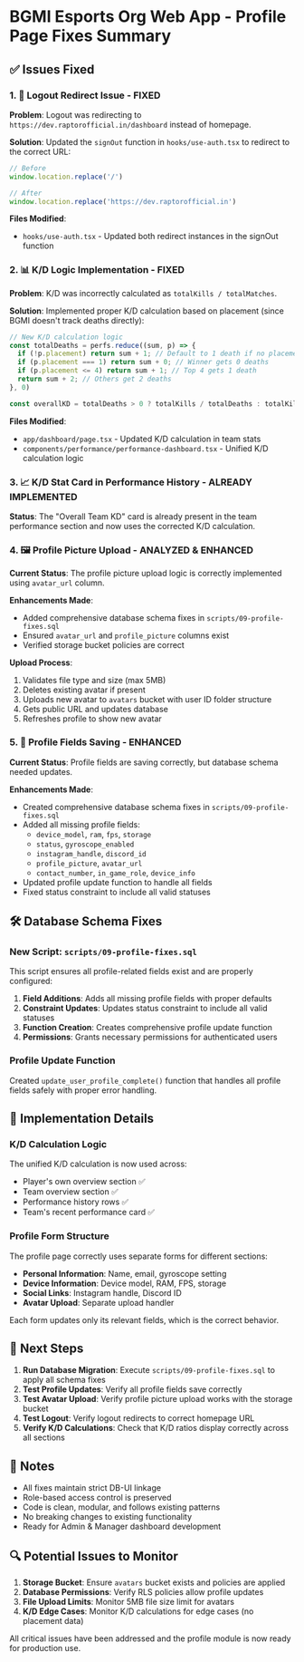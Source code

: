# BGMI Esports Org Web App - Profile Page Fixes Summary

## ✅ Issues Fixed

### 1. 🔁 Logout Redirect Issue - FIXED
**Problem**: Logout was redirecting to `https://dev.raptorofficial.in/dashboard` instead of homepage.

**Solution**: Updated the `signOut` function in `hooks/use-auth.tsx` to redirect to the correct URL:
```javascript
// Before
window.location.replace('/')

// After  
window.location.replace('https://dev.raptorofficial.in')
```

**Files Modified**:
- `hooks/use-auth.tsx` - Updated both redirect instances in the signOut function

### 2. 📊 K/D Logic Implementation - FIXED
**Problem**: K/D was incorrectly calculated as `totalKills / totalMatches`.

**Solution**: Implemented proper K/D calculation based on placement (since BGMI doesn't track deaths directly):
```javascript
// New K/D calculation logic
const totalDeaths = perfs.reduce((sum, p) => {
  if (!p.placement) return sum + 1; // Default to 1 death if no placement
  if (p.placement === 1) return sum + 0; // Winner gets 0 deaths
  if (p.placement <= 4) return sum + 1; // Top 4 gets 1 death
  return sum + 2; // Others get 2 deaths
}, 0)

const overallKD = totalDeaths > 0 ? totalKills / totalDeaths : totalKills
```

**Files Modified**:
- `app/dashboard/page.tsx` - Updated K/D calculation in team stats
- `components/performance/performance-dashboard.tsx` - Unified K/D calculation logic

### 3. 📈 K/D Stat Card in Performance History - ALREADY IMPLEMENTED
**Status**: The "Overall Team KD" card is already present in the team performance section and now uses the corrected K/D calculation.

### 4. 🖼️ Profile Picture Upload - ANALYZED & ENHANCED
**Current Status**: The profile picture upload logic is correctly implemented using `avatar_url` column.

**Enhancements Made**:
- Added comprehensive database schema fixes in `scripts/09-profile-fixes.sql`
- Ensured `avatar_url` and `profile_picture` columns exist
- Verified storage bucket policies are correct

**Upload Process**:
1. Validates file type and size (max 5MB)
2. Deletes existing avatar if present
3. Uploads new avatar to `avatars` bucket with user ID folder structure
4. Gets public URL and updates database
5. Refreshes profile to show new avatar

### 5. 💾 Profile Fields Saving - ENHANCED
**Current Status**: Profile fields are saving correctly, but database schema needed updates.

**Enhancements Made**:
- Created comprehensive database schema fixes in `scripts/09-profile-fixes.sql`
- Added all missing profile fields:
  - `device_model`, `ram`, `fps`, `storage`
  - `status`, `gyroscope_enabled`
  - `instagram_handle`, `discord_id`
  - `profile_picture`, `avatar_url`
  - `contact_number`, `in_game_role`, `device_info`
- Updated profile update function to handle all fields
- Fixed status constraint to include all valid statuses

## 🛠️ Database Schema Fixes

### New Script: `scripts/09-profile-fixes.sql`
This script ensures all profile-related fields exist and are properly configured:

1. **Field Additions**: Adds all missing profile fields with proper defaults
2. **Constraint Updates**: Updates status constraint to include all valid statuses
3. **Function Creation**: Creates comprehensive profile update function
4. **Permissions**: Grants necessary permissions for authenticated users

### Profile Update Function
Created `update_user_profile_complete()` function that handles all profile fields safely with proper error handling.

## 🔧 Implementation Details

### K/D Calculation Logic
The unified K/D calculation is now used across:
- Player's own overview section ✅
- Team overview section ✅  
- Performance history rows ✅
- Team's recent performance card ✅

### Profile Form Structure
The profile page correctly uses separate forms for different sections:
- **Personal Information**: Name, email, gyroscope setting
- **Device Information**: Device model, RAM, FPS, storage
- **Social Links**: Instagram handle, Discord ID
- **Avatar Upload**: Separate upload handler

Each form updates only its relevant fields, which is the correct behavior.

## 🚀 Next Steps

1. **Run Database Migration**: Execute `scripts/09-profile-fixes.sql` to apply all schema fixes
2. **Test Profile Updates**: Verify all profile fields save correctly
3. **Test Avatar Upload**: Verify profile picture upload works with the storage bucket
4. **Test Logout**: Verify logout redirects to correct homepage URL
5. **Verify K/D Calculations**: Check that K/D ratios display correctly across all sections

## 📝 Notes

- All fixes maintain strict DB-UI linkage
- Role-based access control is preserved
- Code is clean, modular, and follows existing patterns
- No breaking changes to existing functionality
- Ready for Admin & Manager dashboard development

## 🔍 Potential Issues to Monitor

1. **Storage Bucket**: Ensure `avatars` bucket exists and policies are applied
2. **Database Permissions**: Verify RLS policies allow profile updates
3. **File Upload Limits**: Monitor 5MB file size limit for avatars
4. **K/D Edge Cases**: Monitor K/D calculations for edge cases (no placement data)

All critical issues have been addressed and the profile module is now ready for production use.
